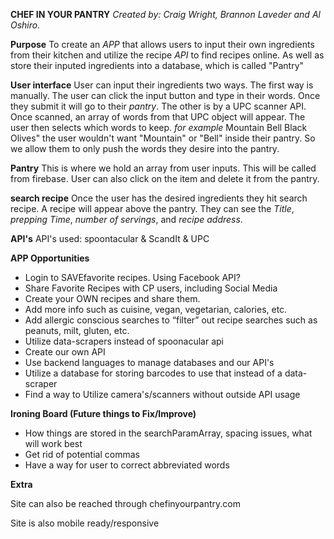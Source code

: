 **CHEF IN YOUR PANTRY** 
*Created by: Craig Wright, Brannon Laveder and Al Oshiro.*

**Purpose**
To create an *APP* that allows users to input their own ingredients from their kitchen and utilize the recipe *API* to find recipes online.  As well as store their inputed ingredients into a database, which is called "Pantry"

**User interface**
User can input their ingredients two ways. The first way is manually. The user can click the input button and type in their words. Once they submit it will go to their *pantry*.  The other is by a UPC scanner API. Once scanned, an array of words from that UPC object will appear. The user then selects which words to keep. *for example* Mountain Bell Black Olives"  the user wouldn't want "Mountain" or "Bell" inside their pantry. So we allow them to only push the words they desire into the pantry.

**Pantry**
This is where we hold an array from user inputs. This will be called from firebase. User can also click on the item and delete it from the pantry.

**search recipe**
Once the user has the desired ingredients they hit search recipe.  A recipe will appear above the pantry.  They can see the *Title*, *prepping Time*, *number of servings*, and *recipe address*.

**API's**
API's used: spoontacular & ScandIt & UPC

**APP Opportunities**
* Login to SAVEfavorite recipes. Using Facebook  API?
* Share Favorite Recipes with CP users, including Social Media
* Create your OWN recipes and share them.
* Add more info such as cuisine, vegan, vegetarian, calories, etc. 
* Add allergic conscious searches to “filter” out recipe searches such as peanuts, milt, gluten, etc.
* Utilize data-scrapers instead of spoonacular api
* Create our own API
* Use backend languages to manage databases and our API's
* Utilize a database for storing barcodes to use that instead of a data-scraper
* Find a way to Utilize camera's/scanners without outside API usage

**Ironing Board (Future things to Fix/Improve)**
* How things are stored in the searchParamArray, spacing issues, what will work best
* Get rid of potential commas
* Have a way for user to correct abbreviated words

**Extra**

Site can also be reached through chefinyourpantry.com

Site is also mobile ready/responsive
